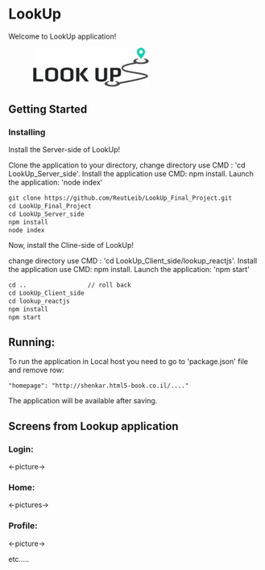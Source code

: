 # LookUp

Welcome to LookUp application! <br>

<p>
  <img src="readMe/LookUpLogo.png" alt="Home page" style="padding-left: 49px" width="230"/>
</p>

## Getting Started
### Installing

Install the Server-side of LookUp! <br>

Clone the application to your directory, 
change directory use CMD : 'cd LookUp_Server_side'.
Install the application use CMD: npm install.
Launch the application: 'node index'

```
git clone https://github.com/ReutLeib/LookUp_Final_Project.git
cd LookUp_Final_Project
cd LookUp_Server_side
npm install
node index
```

Now, install the Cline-side of LookUp! <br>

change directory use CMD : 'cd LookUp_Client_side/lookup_reactjs'.
Install the application use CMD: npm install.
Launch the application: 'npm start'

```
cd ..                 // roll back
cd LookUp_Client_side
cd lookup_reactjs
npm install
npm start
```

## Running:

To run the application in Local host you need to go to 'package.json' file 
and remove row:
```
"homepage": "http://shenkar.html5-book.co.il/...."
```
The application will be available after saving. 


## Screens from Lookup application
### Login:
<-picture->
### Home:
<-pictures->
### Profile:
<-picture->

etc.....
